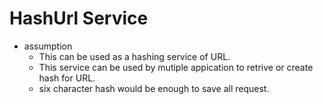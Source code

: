 # HashUrl Service
- assumption
  - This can be used as a hashing service of URL.
  - This service can be used by mutiple appication to retrive  or create hash for URL.
  - six character hash would be enough to save all request.
 
